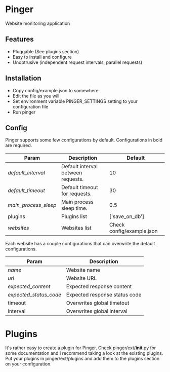 Pinger
======

Website monitoring application


Features
--------
* Pluggable (See plugins section)
* Easy to install and configure
* Unobtrusive (independent request intervals, parallel requests)


Installation
------------
* Copy config/example.json to somewhere
* Edit the file as you will
* Set environment variable PINGER_SETTINGS setting to your configuration file
* Run pinger


Config
------
Pinger supports some few configurations by default. Configurations in bold are required.

| Param                | Description                                          | Default                   |
| ------------------   | ---------------------------------------------------- | ------------------------- |
| *default_interval*   | Default interval between requests.                   | 10                        |
| *default_timeout*    | Default timeout for requests.                        | 30                        |
| *main_process_sleep* | Main process sleep time.                             | 0.5                       |
| plugins              | Plugins list                                         | ['save_on_db']            |
| *websites*           | Websites list                                        | Check config/example.json |



Each website has a couple configurations that can overwrite the default configurations.

| Param                  | Description                                          |
| ---------------------- | ---------------------------------------------------- |
| *name*                 | Website name                                         |
| *url*                  | Website URL                                          |
| *expected_content*     | Expected response content                            |
| *expected_status_code* | Expected response status code                        |
| timeout                | Overwrites global timetout                           |
| interval               | Overwrites global interval                           |


Plugins
=======

It's rather easy to create a plugin for Pinger. Check pinger/ext/__init__.py for some documentation and
I recommend taking a look at the existing plugins. Put your plugins in pinger/ext/plugins and add them to
the plugins section on your configuration.
